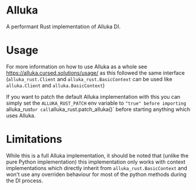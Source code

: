 # Alluka

A performant Rust implementation of Alluka DI.

# Usage

For more information on how to use Alluka as a whole see https://alluka.cursed.solutions/usage/
as this followed the same interface (`alluka_rust.Client` and `alluka_rust.BasicContext`
can be used like `alluka.Client` and `alluka.BasicContext`)

If you want to patch the default Alluka implementation with this you can simply
set the `ALLUKA_RUST_PATCH` env variable to `"true" before importing `alluka_rust`
or call `alluka_rust.patch_alluka()` before starting anything which uses Alluka.

# Limitations

While this is a full Alluka implementation, it should be noted that (unlike
the pure Python implementation) this implementation only works with context
implementations which directly inherit from `alluka_rust.BasicContext` and won't
use any overriden behaviour for most of the python methods during the DI process.
